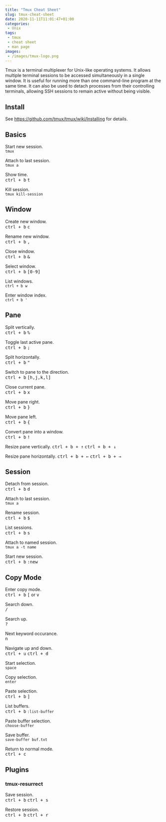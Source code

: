 ```yaml
---
title: "Tmux Cheat Sheet"
slug: tmux-cheat-sheet
date: 2020-11-11T11:01:47+01:00
categories:
 - Unix
tags:
 - tmux
 - cheat sheet
 - man page
images:
 - /images/tmux-logo.png
---
```


Tmux is a terminal multiplexer for Unix-like operating systems. It allows multiple terminal sessions to be accessed simultaneously in a single window. It is useful for running more than one command-line program at the same time. It can also be used to detach processes from their controlling terminals, allowing SSH sessions to remain active without being visible.
<!--more-->

## Install

See https://github.com/tmux/tmux/wiki/Installing for details.

## Basics

Start new session.  
`tmux`

Attach to last session.  
`tmux a`

Show time.  
<kbd>ctrl + b</kbd> <kbd>t</kbd>

Kill session.  
`tmux kill-session`

## Window

Create new window.  
<kbd>ctrl + b</kbd> <kbd>c</kbd>

Rename new window.  
<kbd>ctrl + b</kbd> <kbd>,</kbd>

Close window.  
<kbd>ctrl + b</kbd> <kbd>&</kbd>

Select window.  
<kbd>ctrl + b</kbd> <kbd>[0-9]</kbd>

List windows.  
`ctrl + b w`

Enter window index.  
`ctrl + b '`

## Pane
Split vertically.  
<kbd>ctrl + b</kbd> <kbd>%</kbd>

Toggle last active pane.  
<kbd>ctrl + b</kbd> <kbd>;</kbd>

Split horizontally.  
<kbd>ctrl + b</kbd> <kbd>"</kbd>

Switch to pane to the direction.  
<kbd>ctrl + b</kbd> <kbd>[h,j,k,l]</kbd>

Close current pane.  
<kbd>ctrl + b</kbd> <kbd>x</kbd>

Move pane right.  
<kbd>ctrl + b</kbd> <kbd>}</kbd>

Move pane left.  
<kbd>ctrl + b</kbd> <kbd>{</kbd>

Convert pane into a window.  
<kbd>ctrl + b</kbd> <kbd>!</kbd>

Resize  pane vertically.
<kbd>ctrl + b + ↑</kbd>
<kbd>ctrl + b + ↓</kbd>

Resize  pane horizontally.
<kbd>ctrl + b + ←</kbd>
<kbd>ctrl + b + →</kbd>

## Session
Detach from session.  
<kbd>ctrl + b</kbd> <kbd>d</kbd>

Attach to last session.  
`tmux a`

Rename session.  
<kbd>ctrl + b</kbd> <kbd>$</kbd>

List sessions.  
<kbd>ctrl + b</kbd> <kbd>s</kbd>

Attach to named session.  
`tmux a -t name`

Start new session.  
<kbd>ctrl + b</kbd> <kbd>:new</kbd>

## Copy Mode

Enter copy mode.  
<kbd>ctrl + b</kbd> <kbd>[</kbd> or <kbd>v</kbd>

Search down.  
<kbd>/</kbd>

Search up.  
<kbd>?</kbd>

Next keyword occurance.    
<kbd>n</kbd>

Navigate up and down.  
<kbd>ctrl + u</kbd> <kbd>ctrl + d</kbd>

Start selection.  
`space`

Copy selection.  
`enter`

Paste selection.  
<kbd>ctrl + b</kbd> <kbd>]</kbd>

List buffers.  
<kbd>ctrl + b</kbd> `:list-buffer`

Paste buffer selection.  
`choose-buffer`

Save buffer.  
`save-buffer buf.txt`

Return to normal mode.  
<kbd>ctrl + c</kbd>

## Plugins
### tmux-resurrect

Save session.  
<kbd>ctrl + b</kbd> <kbd>ctrl + s</kbd>

Restore session.  
<kbd>ctrl + b</kbd> <kbd>ctrl + r</kbd>
